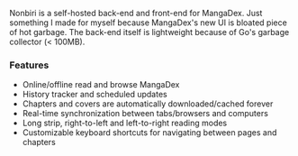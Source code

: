 Nonbiri is a self-hosted back-end and front-end for MangaDex. Just something I made for myself because MangaDex's new UI is bloated piece of hot garbage. The back-end itself is lightweight because of Go's garbage collector (< 100MB).

### Features

- Online/offline read and browse MangaDex
- History tracker and scheduled updates
- Chapters and covers are automatically downloaded/cached forever
- Real-time synchronization between tabs/browsers and computers
- Long strip, right-to-left and left-to-right reading modes
- Customizable keyboard shortcuts for navigating between pages and chapters
